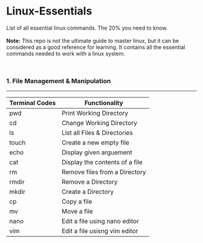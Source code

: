 # Linux-Essentials
List of all essential linux commands. The 20% you need to know. <br><br>
**Note:** This repo is not the ultimate guide to master linux, but it can be considered as a good reference for learning. It contains all the essential commands needed to work with a linux system.

<br>

### 1. File Management & Manipulation
<hr>

Terminal Codes  | Functionality
------------- | -------------
pwd  | Print Working Directory
cd | Change Working Directory
ls | List all Files & Directories
touch | Create a new empty file
echo | Display given arguement
cat | Display the contents of a file
rm | Remove files from a Directory
rmdir | Remove a Directory
mkdir | Create a Directory
cp | Copy a file
mv | Move a file
nano | Edit a file using nano editor
vim | Edit a file usisng vim editor

